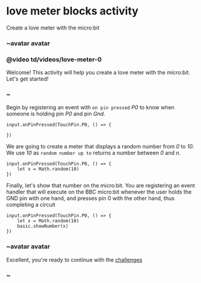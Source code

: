 # love meter blocks activity

Create a love meter with the micro:bit

### ~avatar avatar

### @video td/videos/love-meter-0

Welcome! This activity will help you create a love meter with the micro:bit. Let's get started!

### ~

Begin by registering an event with `on pin pressed` *P0* to know when someone is holding pin *P0* and pin *Gnd*.


```blocks
input.onPinPressed(TouchPin.P0, () => {
    
})

```

We are going to create a meter that displays a random number from *0* to *10*. We use *10* as `random number up to` returns a number between *0* and *n*.


```blocks
input.onPinPressed(TouchPin.P0, () => {
    let x = Math.random(10)
})

```

Finally, let's show that number on the micro:bit. You are registering an event handler that will execute on the BBC micro:bit whenever the user holds the GND pin with one hand, and presses pin 0 with the other hand, thus completing a circuit


```blocks
input.onPinPressed(TouchPin.P0, () => {
    let x = Math.random(10)
    basic.showNumber(x)
})

```

### ~avatar avatar

Excellent, you're ready to continue with the [challenges](/lessons/love-meter/challenges)

### ~

